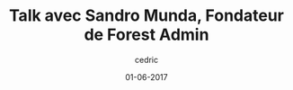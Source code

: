 ---
layout: video
title: "Talk avec Sandro Munda, Fondateur de Forest Admin "
youtube_slug: "JdOdzM20jcU"
date: 01-06-2017
author: cedric
labels:
  - talk
pushed: true
thumbnail: 2017-06-01-sandro-munda-fondateur-forest.jpg
description: "Pour ce nouvel ApéroTalk, nous recevrons Sandro Munda, fondateur de Forest Admin, l'application SaaS qui permet aux CTOs de startup de déployer une interface admin hautement customisable et sans développement frontend."
---